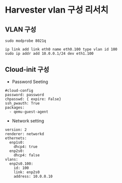 # Harvester vlan 구성 리서치

## VLAN 구성 
```
sudo modprobe 8021q

ip link add link eth0 name eth0.100 type vlan id 100
sudo ip addr add 10.0.0.1/24 dev eth1.100
```

## Cloud-init 구성
- Password Seeting
```
#cloud-config
password: password
chpasswd: { expire: False}
ssh_pwauth: True
packages:
  - qemu-guest-agent
```
- Network setting
```
version: 2
renderer: networkd
ethernets:
  enp1s0:
    dhcp4: true
  enp2s0:
    dhcp4: false
vlans:
  enp2s0.100:
    id: 100
    link: enp2s0
	address: 10.0.0.10
```
